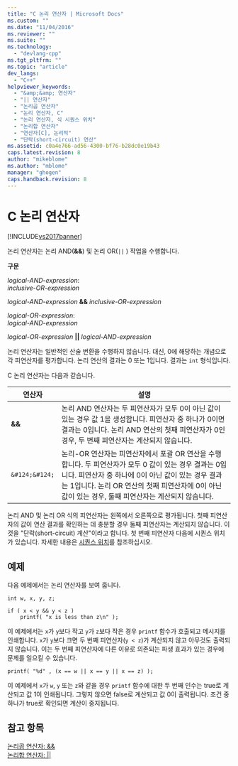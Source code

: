 ```yaml
---
title: "C 논리 연산자 | Microsoft Docs"
ms.custom: ""
ms.date: "11/04/2016"
ms.reviewer: ""
ms.suite: ""
ms.technology: 
  - "devlang-cpp"
ms.tgt_pltfrm: ""
ms.topic: "article"
dev_langs: 
  - "C++"
helpviewer_keywords: 
  - "&amp;&amp; 연산자"
  - "|| 연산자"
  - "논리곱 연산자"
  - "논리 연산자, C"
  - "논리 연산자, 식 시퀀스 위치"
  - "논리합 연산자"
  - "연산자[C], 논리적"
  - "단락(short-circuit) 연산"
ms.assetid: c0a4e766-ad56-4300-bf76-b28dc0e19b43
caps.latest.revision: 8
author: "mikeblome"
ms.author: "mblome"
manager: "ghogen"
caps.handback.revision: 8
---
```

# C 논리 연산자
[!INCLUDE[vs2017banner](../assembler/inline/includes/vs2017banner.md)]

논리 연산자는 논리 AND\(**&&**\) 및 논리 OR\(`||` \) 작업을 수행합니다.  
  
 **구문**  
  
 *logical\-AND\-expression*:  
 *inclusive\-OR\-expression*  
  
 *logical\-AND\-expression*  **&&**  *inclusive\-OR\-expression*  
  
 *logical\-OR\-expression*:  
 *logical\-AND\-expression*  
  
 *logical\-OR\-expression*  **&#124;&#124;**  *logical\-AND\-expression*  
  
 논리 연산자는 일반적인 산술 변환을 수행하지 않습니다.  대신, 0에 해당하는 개념으로 각 피연산자를 평가합니다.  논리 연산의 결과는 0 또는 1입니다.  결과는 `int` 형식입니다.  
  
 C 논리 연산자는 다음과 같습니다.  
  
|연산자|설명|  
|---------|--------|  
|**&&**|논리 AND 연산자는 두 피연산자가 모두 0이 아닌 값이 있는 경우 값 1을 생성합니다.  피연산자 중 하나가 0이면 결과는 0입니다.  논리 AND 연산의 첫째 피연산자가 0인 경우, 두 번째 피연산자는 계산되지 않습니다.|  
|`&#124;&#124;`|논리\-OR 연산자는 피연산자에서 포괄 OR 연산을 수행합니다.  두 피연산자가 모두 0 값이 있는 경우 결과는 0입니다.  피연산자 중 하나에 0이 아닌 값이 있는 경우 결과는 1입니다.  논리 OR 연산의 첫째 피연산자에 0이 아닌 값이 있는 경우, 둘째 피연산자는 계산되지 않습니다.|  
  
 논리 AND 및 논리 OR 식의 피연산자는 왼쪽에서 오른쪽으로 평가됩니다.  첫째 피연산자의 값이 연산 결과를 확인하는 데 충분할 경우 둘째 피연산자는 계산되지 않습니다.  이것을 "단락\(short\-circuit\) 계산"이라고 합니다. 첫 번째 피연산자 다음에 시퀀스 위치가 있습니다.  자세한 내용은 [시퀀스 위치](../c-language/c-sequence-points.md)를 참조하십시오.  
  
## 예제  
 다음 예제에서는 논리 연산자를 보여 줍니다.  
  
```  
int w, x, y, z;  
  
if ( x < y && y < z )  
    printf( "x is less than z\n" );  
```  
  
 이 예제에서는 `x`가 `y`보다 작고 `y`가 `z`보다 작은 경우 `printf` 함수가 호출되고 메시지를 인쇄합니다.  `x`가 `y`보다 크면 두 번째 피연산자\(`y < z`\)가 계산되지 않고 아무것도 출력되지 않습니다.  이는 두 번째 피연산자에 다른 이유로 의존되는 파생 효과가 있는 경우에 문제를 일으킬 수 있습니다.  
  
```  
printf( "%d" , (x == w || x == y || x == z) );  
```  
  
 이 예제에서 `x`가 `w`, `y` 또는 `z`와 같을 경우 `printf` 함수에 대한 두 번째 인수는 true로 계산되고 값 1이 인쇄됩니다.  그렇지 않으면 false로 계산되고 값 0이 출력됩니다.  조건 중 하나가 true로 확인되면 계산이 중지됩니다.  
  
## 참고 항목  
 [논리곱 연산자: &&](../cpp/logical-and-operator-amp-amp.md)   
 [논리합 연산자: &#124;&#124;](../cpp/logical-or-operator-pipe-pipe.md)